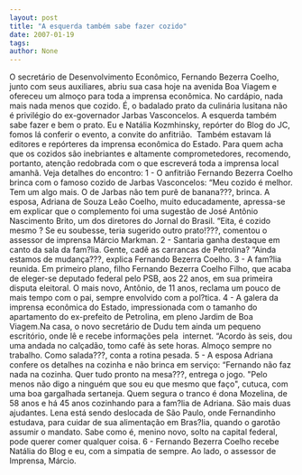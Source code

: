 ```yaml
---
layout: post
title: "A esquerda também sabe fazer cozido"
date: 2007-01-19
tags: 
author: None
---
```

O secretário de Desenvolvimento Econômico, Fernando Bezerra Coelho, junto com seus auxiliares, abriu sua casa hoje na avenida Boa Viagem e ofereceu um almoço para toda a imprensa econômica. No cardápio, nada mais nada menos que cozido. É, o badalado prato da culinária lusitana não é privilégio do ex-governador Jarbas Vasconcelos. A esquerda também sabe fazer e bem o prato.
Eu e Natália Kozmhinsky, repórter do Blog do JC, fomos lá conferir o&nbsp;evento, a&nbsp;convite do anfitrião.&nbsp;
Também estavam lá editores e repórteres da imprensa econômica do Estado.
Para quem acha que os cozidos são inebriantes e altamente comprometedores, recomendo, portanto, atenção redobrada com o que escreverá toda a imprensa local amanhã.
Veja detalhes do encontro:
1 - O anfitrião Fernando Bezerra Coelho brinca com o famoso cozido de Jarbas Vasconcelos: 
“Meu cozido é melhor. Tem um algo mais. O de Jarbas não tem purê de banana???, brinca.
A esposa, Adriana de Souza Leão Coelho, muito educadamente, apressa-se em explicar que o complemento foi uma sugestão de José Antônio Nascimento Brito, um dos diretores do Jornal do Brasil.
“Eita, é cozido mesmo ? Se eu soubesse, teria sugerido outro prato!???, comentou o assessor de imprensa Márcio Markman.
2 - Santaria ganha destaque em canto da sala da fam?lia. Gente, cadê as carrancas de Petrolina? 
“Ainda estamos de mudança???, explica Fernando Bezerra Coelho.
3 - A fam?lia reunida. Em primeiro plano, filho Fernando Bezerra Coelho Filho, que acaba de eleger-se deputado federal pelo PSB, aos 22 anos, em sua primeira disputa eleitoral. O mais novo, Antônio, de 11 anos, reclama um pouco de mais tempo com o pai, sempre envolvido com a pol?tica.
4 - A galera da imprensa econômica do Estado, impressionada com o tamanho do apartamento do ex-prefeito de Petrolina, em pleno Jardim de Boa Viagem.Na casa, o novo secretário de Dudu tem ainda um pequeno escritório, onde lê e recebe informações pela&nbsp; internet.
“Acordo às seis, dou uma andada no calçadão, tomo café às sete horas. Almoço sempre no trabalho. Como salada???, conta a rotina pesada.
5 - A esposa Adriana confere os detalhes na cozinha e não brinca em serviço:
“Fernando não faz nada na cozinha. Quer tudo pronto na mesa???, entrega o jogo. \"Pelo menos não digo a ninguém que sou eu que mesmo que faço\", cutuca, com uma boa
 gargalhada sertaneja.
Quem segura o tranco é dona Mozelina, de 58 anos e há 45 anos cozinhando para a fam?lia de Adriana.
São mais duas ajudantes. Lena está sendo deslocada de São Paulo, onde Fernandinho estudava, para cuidar de sua alimentação em Bras?lia, quando o garotão assumir o mandato.
Sabe como é, menino novo, solto na capital federal, pode querer comer qualquer coisa.
6 - Fernando Bezerra Coelho recebe Natália do Blog e eu, com a simpatia de sempre. Ao lado, o assessor de Imprensa, Márcio. 